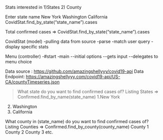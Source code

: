Stats interested in 
1)States
2) County 

Enter state name 
New York
Washington
California  
CovidStat.find_by_state(“state_name”).cases

Total confirmed cases => CovidStat.find_by_state(“state_name”).cases

CovidStat (model)
-pulling data from source 
-parse
-match user query
-display specific stats

Menu (controller)
-#start
-main
--initial options
--gets input
--delegates to menu choice 


Data source :  https://github.com/amazingshellyyy/covid19-api
Data Endpoint: https://amazingshellyyy.com/covid19-api/US-CA/countyTimeseries.json

>What state do you want to find confirmed cases of?
Listing States => Confirmed.find_by_name(state_name)
1.New York
2. Washington
3. California 

What county in (state_name) do you want to find confirmed cases of? 
Listing Counties => Confirmed.find_by_county(county_name)
County 1 
County 2
County 3 etc. 



